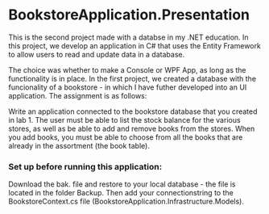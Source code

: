 # BookstoreApplication.Presentation

This is the second project made with a databse in my .NET education. In this project, we develop an application in C# that uses the Entity Framework to allow users to read and update data in a database. 

The choice was whether to make a Console or WPF App, as long as the functionality is in place. In the first project, we created a database with the funcionality of a bookstore - in which I have futher developed into an UI application. The assignment is as follows:

Write an application connected to the bookstore database that you created in lab 1. The user must be able to list the stock balance for the various stores, as well as be able to add and remove books from the stores. When you add books, you must be able to choose from all the books that are already in the assortment (the book table).

### Set up before running this application:
Download the bak. file and restore to your local database - the file is located in the folder Backup. Then add your connectionstring to the BookstoreContext.cs file (BookstoreApplication.Infrastructure.Models). 
